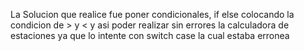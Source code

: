 La Solucion que realice fue poner condicionales, if else colocando la condicion de > y < y asi poder realizar sin errores la calculadora de estaciones 
ya que lo intente con switch case la cual estaba erronea 
